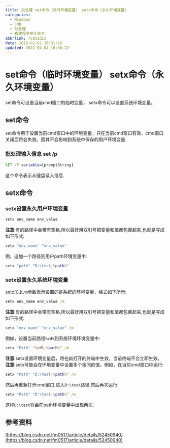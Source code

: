 ```yaml
---
title: 批处理 set命令（临时环境变量） setx命令（永久环境变量）
categories: 
  - Windows
  - CMD
  - 批处理
  - 构建程序相关命令
abbrlink: 7c811d1c
date: 2019-02-01 16:31:16
updated: 2022-04-04 16:36:22
---
```

# set命令（临时环境变量） setx命令（永久环境变量）
set命令可设置当前cmd窗口的临时变量，
setx命令可以设置系统环境变量。
<!-- more -->
## set命令
set命令用于设置当前cmd窗口中的环境变量，只在当前cmd窗口有效，cmd窗口关闭后将会失效。而其不会影响到系统中保存的用户环境变量.
### 批处理输入信息 set /p
```cmd
SET /P variable=[promptString]
```
这个命令表示从键盘读入信息.
## setx命令
### setx设置永久用户环境变量
```cmd
setx env_name env_value
```
**注意**:有的路径中会带有空格,所以最好用双引号把变量和值都包裹起来,也就是写成如下形式:
```cmd
setx "env_name" "env_value"
```
例，追加一个路径到用户path环境变量中:
```cmd
setx "path" "D:\test;%path%"
```
### setx设置永久系统环境变量
setx加上`/m`参数表示设置的是系统的环境变量，格式如下所示:
```cmd
setx env_name env_value /m
```
**注意**:有的路径中会带有空格,所以最好用双引号把变量和值都包裹起来,也就是写成如下形式:
```cmd
setx "env_name" "env_value" /m
```
例如，设置当前路径`%cd%`到系统环境环境变量中:
```cmd
setx "Path" "%cd%;%path%" /m
```
**注意**:setx设置环境变量后，将在新打开的终端中生效，当前终端不会立即生效。
**注意**:setx可能会在环境变量中设置多个相同的值，例如，在当前cmd窗口中运行:
```cmd
setx "Path" "D:\test;%path%" /m
```
然后再重新打开cmd窗口,进入`D:\test`路径,然后再次运行:
```cmd
setx "Path" "D:\test;%path%" /m
```
这样`D:\test`将会在path环境变量中出现两次.

## 参考资料
[https://blog.csdn.net/fm0517/article/details/52450940](https://blog.csdn.net/fm0517/article/details/52450940)
